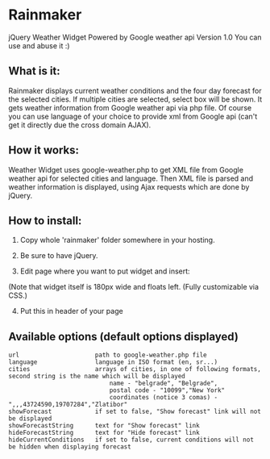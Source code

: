 Rainmaker
===========

jQuery Weather Widget
Powered by Google weather api
Version 1.0
You can use and abuse it :)



What is it:
-----------
Rainmaker displays current weather conditions and the four day forecast for the selected cities. 
If multiple cities are selected, select box will be shown. It gets weather information from Google weather api via php file.
Of course you can use language of your choice to provide xml from Google api (can't get it directly due the cross domain AJAX). 

How it works:
-------------
Weather Widget uses google-weather.php to get XML file from Google weather api for selected cities and language. 
Then XML file is parsed and weather information is displayed, using Ajax requests which are done by jQuery.

How to install:
---------------
1. Copy whole 'rainmaker' folder somewhere in your hosting.
2.  Be sure to have jQuery.
3. Edit page where you want to put widget and insert:
	
	<div id="rainmaker"></div>

(Note that widget itself is 180px wide and floats left. 
(Fully customizable via CSS.)

4. Put this in header of your page

	<link href="rainmaker/rainmaker.css" rel="stylesheet"  type="text/css" />
	<script type="text/javascript" src="rainmaker/rainmaker.js"></script>
	<script type="text/javascript">
	$(document).ready(function(){
	$("#rainmaker").rainmaker({
	language: "en",
	cities: Array(
	"belgrade", "Belgrade",
	"paris", "Paris",
	"london", "London", 
	"moscow", "Moscow", 
	"10099","New York", // postal code
	",,,43724590,19707284","Zlatibor" // coordinates (notice 3 comas)
	),
	showForecast: true,
	showForecastString: 'Show forecast',
	hideForecastString: 'Hide forecast',
	hideCurrentConditions: true
	});	
	});
	</script>


Available options (default options displayed)
---------------------------------------------
	url                     path to google-weather.php file
	language		        language in ISO format (en, sr...)
	cities			        arrays of cities, in one of following formats, second string is the name which will be displayed
								name - "belgrade", "Belgrade",
								postal code - "10099","New York"
								coordinates (notice 3 comas) - ",,,43724590,19707284","Zlatibor"
	showForecast	        if set to false, "Show forecast" link will not be displayed
	showForecastString      text for "Show forecast" link
	hideForecastString      text for "Hide forecast" link
	hideCurrentConditions   if set to false, current conditions will not be hidden when displaying forecast

